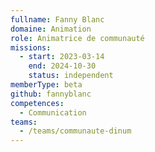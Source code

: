 ```yaml
---
fullname: Fanny Blanc
domaine: Animation
role: Animatrice de communauté
missions:
  - start: 2023-03-14
    end: 2024-10-30
    status: independent
memberType: beta
github: fannyblanc
competences:
  - Communication
teams:
  - /teams/communaute-dinum
---
```

